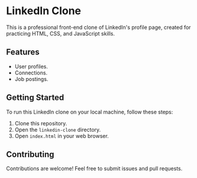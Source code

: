 # LinkedIn Clone

This is a professional front-end clone of LinkedIn's profile page, created for practicing HTML, CSS, and JavaScript skills.

## Features

- User profiles.
- Connections.
- Job postings.

## Getting Started

To run this LinkedIn clone on your local machine, follow these steps:

1. Clone this repository.
2. Open the `linkedin-clone` directory.
3. Open `index.html` in your web browser.

## Contributing

Contributions are welcome! Feel free to submit issues and pull requests.
